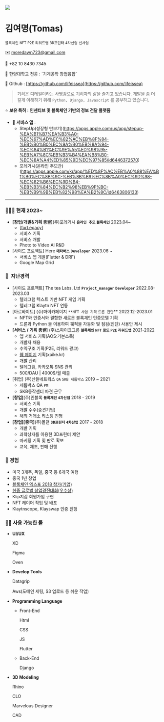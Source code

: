 ![](https://gh-hits.nomadcoders.workers.dev/view?username=lifeissea)


# 김여명(Tomas)

`블록체인` `NFT` `P2E` `리워드앱` `3D프린터` `4차산업` `신사업`

✉️ moredawn723@gmail.com

📱 +82 10 8430 7345

<aside>
🏫 한양대학교
전공 : `기계공학 창업융합`

</aside>

📀 Github : [https://github.com/lifeissea](https://github.com/lifeissea)

> 기획은 디테일이라는 사명감으로 기획자의 삶을 즐기고 있습니다.
개발을 좀 더 깊게 이해하기 위해 `Python, Django, Javascript` 를 공부하고 있습니다.
> 

⭐ **보유 특허** : **인센티브 및 블록체인 기반의 정보 전달 플랫폼**

- 📱 **서비스 앱** : 
    - StepUp(성장형 만보기)(https://apps.apple.com/us/app/stepup-%EA%B1%B7%EA%B3%A0-%EC%97%AD%EC%82%AC%EB%8F%84-%EB%B0%B0%EC%9A%B0%EB%8A%94-%EC%84%B1%EC%9E%A5%ED%98%95-%EB%A7%8C%EB%B3%B4%EA%B8%B0-%EC%8A%A4%ED%85%9D%EC%97%85/id6446372570)
    - 포레거시(온라인 추모관)(https://apps.apple.com/kr/app/%ED%8F%AC%EB%A0%88%EA%B1%B0%EC%8B%9C-%EB%8B%B9%EC%8B%A0%EC%9D%98-%EC%82%B6%EC%9D%B4-%EB%B3%84%EC%B2%98%EB%9F%BC-%EB%B9%9B%EB%82%98%EA%B2%8C/id6463806133)

---

### 🤵🏻‍♂️ 현재 2023~

- **[창업/개발&기획 총괄]**(주)포레거시  **`온라인 추모` `블록체인`** 2023.04~
    - [[forLegacy](https://forlegacy.notion.site/)]
    - 서비스 기획
    - 서비스 개발
    - Photo to Video AI R&D
- [사이드 프로젝트] Here **`메타버스` `Developer`** 2023.06 ~
    - 서비스 앱 개발(Flutter & DRF)
    - Google Map Grid

### 💼  지난경력

- [사이드 프로젝트] The tea Labs. Ltd **`Project_manager` `Developer`** 2022.08-2023.03
    - 텔레그램 텍스트 기반 NFT 게임 기획
    - 텔레그램 Klaytn NFT 연동
- [아르바이트] (주)마이카페이지 `**NFT 사업 기획` `드론 진단`** 2022.12-2023.01
    - NFT와 인증서와 결합한 새로운 블록체인 인증모델 기획
    - 드론과 Python 을 이용하여 궤적을 자동화 및 점검(진단) 사용안 제시
- **[서비스 / 기획 총괄]** (주)스파이크그룹 **`블록체인` `NFT` `로또` `P2E` `리워드앱`** 2021-2022
    - 앱 서비스 기획(AOS:기본소득)
    - 개발자 채용
    - 수익구조 기획(P2E, 리워드 광고)
    - [웹 페이지](https://xpike.kr) 기획(xpike.kr)
    - 개발 관리
    - 텔레그램, 카카오톡 SNS 관리
    - 500/DAU | 4000$/월 매출
- [취업] (주)산들네트웍스 `QA` `SKB 세톱박스` 2019 ~ 2021
    - 세톱박스 QA `PM`
    - SKB동작센터 파견 근무
- **[창업]**(주)인블록  **`블록체인` `4차산업`** 2018 - 2019
    - 서비스 기획
    - 개발 수주(중견기업)
    - 해외 거래소 리스팅 진행
- **[창업][중국]**(주)몰던 **`3D프린터` `4차산업`** 2017 - 2018
    - 개발 기획
    - 과학상자를 이용한 3D프린터 제안
    - 마케팅 기획 및 판로 확보
    - 교육, 제조, 판매 진행

### 💫 경험

- 미국 3개주, 독일, 중국 등 6개국 여행
- 중국 1년 창업
- [블록체인 엑스포 2018 참가(기업)](https://www.asiatoday.co.kr/view.php?key=20181001010000848)
- [한중 글로벌 창업경진대회(우수상)](http://www.digitaltoday.co.kr/news/articleView.html?idxno=106386)
- Klip지갑 회원가입 구현
- NFT 레이어 작업 및 배포
- Klaytnscope, Klayswap 인증 진행

### 👨‍💻 사용 가능한 툴

- **UI/UX**
    
    XD
    
    Figma
    
    Oven
    
- **Develop Tools**
    
    Datagrip
    
    Aws(도메인 세팅, S3 업로드 등 쉬운 작업)
    
- **Programming Language**
    - Front-End
        
        Html
        
        CSS
        
        JS
        
        Flutter
        
    - Back-End
        
        Django
        
- **3D Modeling**
    
    Rhino
    
    CLO
    
    Marvelous Designer
    
    CAD
    
    
<!--START_SECTION:waka-->
<!--END_SECTION:waka-->

    

